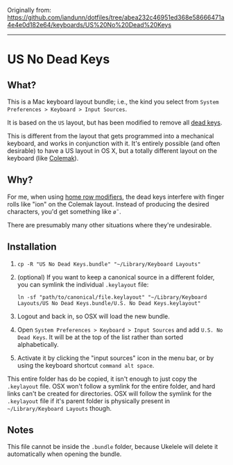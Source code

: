 Originally from: https://github.com/iandunn/dotfiles/tree/abea232c46951ed368e58666471a4e4e0d182e64/keyboards/US%20No%20Dead%20Keys

---

# US No Dead Keys

## What?

This is a Mac keyboard layout bundle; i.e., the kind you select from `System Preferences > Keyboard > Input Sources`.

It is based on the `US` layout, but has been modified to remove all [dead keys](https://wikipedia.org/wiki/Dead_key).

This is different from the layout that gets programmed into a mechanical keyboard, and works in conjunction with it. It's entirely possible (and often desirable) to have a US layout in OS X, but a totally different layout on the keyboard (like [Colemak](https://colemak.com)).

## Why?

For me, when using [home row modifiers](https://precondition.github.io/home-row-mods), the dead keys interfere with finger rolls like "ion" on the Colemak layout. Instead of producing the desired characters, you'd get something like `ø˜`.

There are presumably many other situations where they're undesirable.

## Installation

1. `cp -R "US No Dead Keys.bundle" "~/Library/Keyboard Layouts"`
1. (optional) If you want to keep a canonical source in a different folder, you can symlink the individual `.keylayout` file:

   `ln -sf "path/to/canonical/file.keylayout" "~/Library/Keyboard Layouts/US No Dead Keys.bundle/U.S. No Dead Keys.keylayout"`

1. Logout and back in, so OSX will load the new bundle.
1. Open `System Preferences > Keyboard > Input Sources` and add `U.S. No Dead Keys`. It will be at the top of the list rather than sorted alphabetically.
1. Activate it by clicking the "input sources" icon in the menu bar, or by using the keyboard shortcut `command alt space`.

This entire folder has do be copied, it isn't enough to just copy the `.keylayout` file. OSX won't follow a symlink for the entire folder, and hard links can't be created for directories. OSX will follow the symlink for the `.keylayout` file if it's parent folder is physically present in `~/Library/Keyboard Layouts` though.

## Notes

This file cannot be inside the `.bundle` folder, because Ukelele will delete it automatically when opening the bundle.
